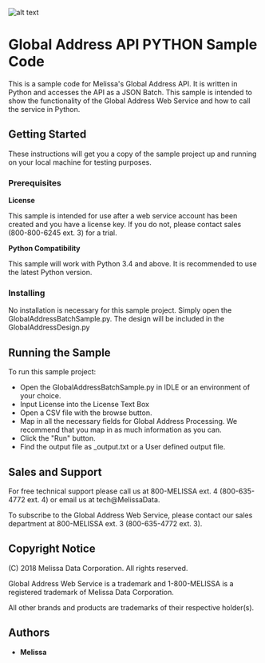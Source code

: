 ![alt text](https://www.melissa.com/_borders17/nav/2017/images/melissa-global-intelligence.png)

# Global Address API PYTHON Sample Code

This is a sample code for Melissa's Global Address API. It is written in Python and accesses the API as a JSON Batch. 
This sample is intended to show the functionality of the Global Address Web Service and how to call the service in Python. 


## Getting Started

These instructions will get you a copy of the sample project up and running on your local machine for testing purposes. 

### Prerequisites

**License**

This sample is intended for use after a web service account has been created and you have a license key.
If you do not, please contact sales (800-800-6245 ext. 3) for a trial.

**Python Compatibility**

This sample will work with Python 3.4 and above.  It is recommended to use the latest Python version.

### Installing

No installation is necessary for this sample project. Simply open the GlobalAddressBatchSample.py.
The design will be included in the GlobalAddressDesign.py


## Running the Sample

To run this sample project:

* Open the GlobalAddressBatchSample.py in IDLE or an environment of your choice.
* Input License into the License Text Box
* Open a CSV file with the browse button.
* Map in all the necessary fields for Global Address Processing.  We recommend that you map in as much information as you can.
* Click the "Run" button.
* Find the output file as <fileName>_output.txt or a User defined output file.


## Sales and Support

For free technical support please call us at 800-MELISSA ext. 4 (800-635-4772 ext. 4) or email us at tech@MelissaData.

To subscribe to the Global Address Web Service, please contact our sales department at 800-MELISSA ext. 3 (800-635-4772 ext. 3).


## Copyright Notice

(C) 2018 Melissa Data Corporation. All rights reserved.

Global Address Web Service is a trademark and 1-800-MELISSA is a registered trademark
of Melissa Data Corporation.

All other brands and products are trademarks of their respective holder(s).


## Authors

* **Melissa**

